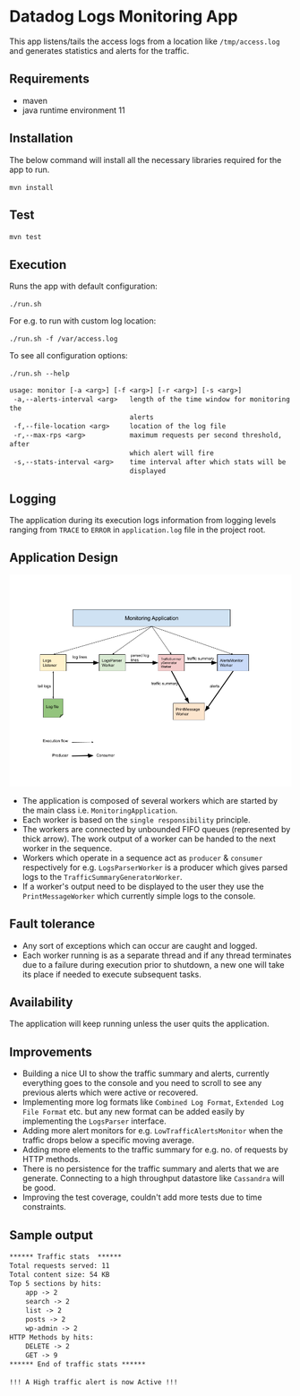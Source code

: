 # Datadog Logs Monitoring App

This app listens/tails the access logs from a location like `/tmp/access.log` and generates statistics and alerts for the traffic.

## Requirements
* maven
* java runtime environment 11

## Installation
The below command will install all the necessary libraries required for the app to run.

`mvn install`

## Test

`mvn test`

## Execution

Runs the app with default configuration:

`./run.sh`

For e.g. to run with custom log location:

`./run.sh -f /var/access.log`

To see all configuration options:

`./run.sh --help`

```
usage: monitor [-a <arg>] [-f <arg>] [-r <arg>] [-s <arg>]
 -a,--alerts-interval <arg>   length of the time window for monitoring the
                              alerts
 -f,--file-location <arg>     location of the log file
 -r,--max-rps <arg>           maximum requests per second threshold, after
                              which alert will fire
 -s,--stats-interval <arg>    time interval after which stats will be
                              displayed
```

## Logging

The application during its execution logs information from logging levels ranging from `TRACE` to `ERROR` in `application.log` file in the project root.

## Application Design

![App Architecture](app-architecture.png)

* The application is composed of several workers which are started by the main class i.e. `MonitoringApplication`. 
* Each worker is based on the `single responsibility` principle.
* The workers are connected by unbounded FIFO queues (represented by thick arrow). The work output of a worker can be handed to the next worker in the sequence.
* Workers which operate in a sequence act as `producer` & `consumer` respectively for e.g. `LogsParserWorker` is a producer which gives parsed logs to the `TrafficSummaryGeneratorWorker`.
* If a worker's output need to be displayed to the user they use the `PrintMessageWorker` which currently simple logs to the console.

## Fault tolerance

* Any sort of exceptions which can occur are caught and logged.
* Each worker running is as a separate thread and if any thread terminates due to a failure during execution prior to shutdown, a new one will take its place if needed to execute subsequent tasks.

## Availability

The application will keep running unless the user quits the application.

## Improvements

* Building a nice UI to show the traffic summary and alerts, currently everything goes to the console and you need to scroll to see any previous alerts which were active or recovered.
* Implementing more log formats like `Combined Log Format`, `Extended Log File Format` etc. but any new format can be added easily by implementing the  `LogsParser` interface.
* Adding more alert monitors for e.g. `LowTrafficAlertsMonitor` when the traffic drops below a specific moving average.
* Adding more elements to the traffic summary for e.g. no. of requests by HTTP methods.
* There is no persistence for the traffic summary and alerts that we are generate. Connecting to a high throughput datastore like `Cassandra` will be good.
* Improving the test coverage, couldn't add more tests due to time constraints.

## Sample output

```
****** Traffic stats  ******
Total requests served: 11
Total content size: 54 KB
Top 5 sections by hits:
	app -> 2
	search -> 2
	list -> 2
	posts -> 2
	wp-admin -> 2
HTTP Methods by hits:
	DELETE -> 2
	GET -> 9
****** End of traffic stats ******

!!! A High traffic alert is now Active !!!
```
